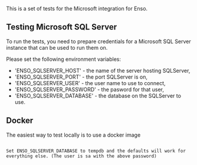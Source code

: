 This is a set of tests for the Microsoft integration for Enso.

## Testing Microsoft SQL Server

To run the tests, you need to prepare credentials for a Microsoft SQL Server
instance that can be used to run them on.

Please set the following environment variables:

- 'ENSO_SQLSERVER_HOST' - the name of the server hosting SQLServer,
- 'ENSO_SQLSERVER_PORT' - the port SQLServer is on,
- 'ENSO_SQLSERVER_USER' - the user name to use to connect,
- 'ENSO_SQLSERVER_PASSWORD' - the pasword for that user,
- 'ENSO_SQLSERVER_DATABASE' - the database on the SQLServer to use.

## Docker

The easiest way to test locally is to use a docker image

```docker run -e "ACCEPT_EULA=Y" -e "MSSQL_SA_PASSWORD=<YourStrong@Passw0rd>" -p 1433:1433 --name sql1 --hostname sql1 -d mcr.microsoft.com/mssql/server:2022-latest

Set ENSO_SQLSERVER_DATABASE to tempdb and the defaults will work for everything else. (The user is sa with the above password)


```
